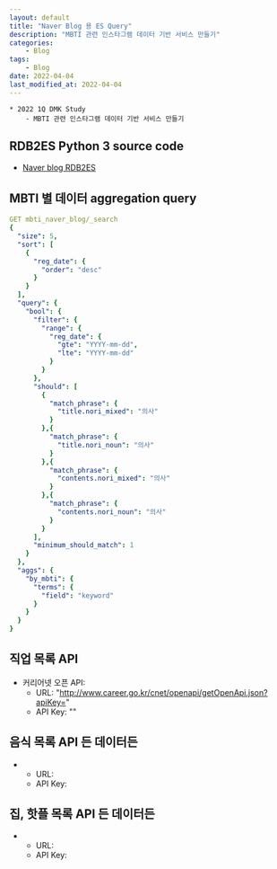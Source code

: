```yaml
---
layout: default
title: "Naver Blog 용 ES Query"
description: "MBTI 관련 인스타그램 데이터 기반 서비스 만들기"
categories:
    - Blog
tags:
    - Blog
date: 2022-04-04
last_modified_at: 2022-04-04
---
```

```
* 2022 1Q DMK Study
    - MBTI 관련 인스타그램 데이터 기반 서비스 만들기
```
## RDB2ES Python 3 source code
- [Naver blog RDB2ES](https://github.com/alstjq9295/blog/blob/main/rdb2es.py)

## MBTI 별 데이터 aggregation query
```yaml
GET mbti_naver_blog/_search
{
  "size": 5,
  "sort": [
    {
      "reg_date": {
        "order": "desc"
      }
    }
  ],
  "query": {
    "bool": {
      "filter": {
        "range": {
          "reg_date": {
            "gte": "YYYY-mm-dd",
            "lte": "YYYY-mm-dd"
          }
        }
      },
      "should": [
        {
          "match_phrase": {
            "title.nori_mixed": "의사"
          }
        },{
          "match_phrase": {
            "title.nori_noun": "의사"
          }
        },{
          "match_phrase": {
            "contents.nori_mixed": "의사"
          }
        },{
          "match_phrase": {
            "contents.nori_noun": "의사"
          }
        }
      ],
      "minimum_should_match": 1
    }
  },
  "aggs": {
    "by_mbti": {
      "terms": {
        "field": "keyword"
      }
    }
  }
}
```

## 직업 목록 API
- 커리어넷 오픈 API:
    * URL: "http://www.career.go.kr/cnet/openapi/getOpenApi.json?apiKey="
    * API Key: ""

## 음식 목록 API 든 데이터든
-
    * URL:
    * API Key:

## 집, 핫플 목록 API 든 데이터든
-
    * URL:
    * API Key:

